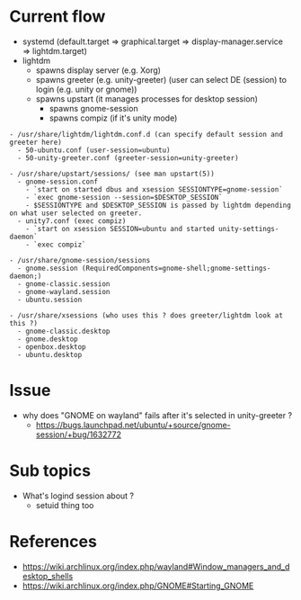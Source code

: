 <!--
{
  "title": "Changing Linux Desktop",
  "date": "2017-03-25T13:02:42+09:00",
  "category": "",
  "tags": ["linux", "x11", "wayland", "gnome"],
  "draft": true
}
-->

# Current flow

- systemd (default.target => graphical.target => display-manager.service => lightdm.target)
- lightdm
  - spawns display server (e.g. Xorg)
  - spawns greeter (e.g. unity-greeter) (user can select DE (session) to login (e.g. unity or gnome))
  - spawns upstart (it manages processes for desktop session)
      - spawns gnome-session
      - spawns compiz (if it's unity mode)

```
- /usr/share/lightdm/lightdm.conf.d (can specify default session and greeter here)
  - 50-ubuntu.conf (user-session=ubuntu)
  - 50-unity-greeter.conf (greeter-session=unity-greeter)

- /usr/share/upstart/sessions/ (see man upstart(5))
  - gnome-session.conf
    - `start on started dbus and xsession SESSIONTYPE=gnome-session`
    - `exec gnome-session --session=$DESKTOP_SESSION`
    - $SESSIONTYPE and $DESKTOP_SESSION is passed by lightdm depending on what user selected on greeter.
  - unity7.conf (exec compiz)
    - `start on xsession SESSION=ubuntu and started unity-settings-daemon`
    - `exec compiz`

- /usr/share/gnome-session/sessions
  - gnome.session (RequiredComponents=gnome-shell;gnome-settings-daemon;)
  - gnome-classic.session
  - gnome-wayland.session
  - ubuntu.session

- /usr/share/xsessions (who uses this ? does greeter/lightdm look at this ?)
  - gnome-classic.desktop
  - gnome.desktop
  - openbox.desktop
  - ubuntu.desktop
```

# Issue

- why does "GNOME on wayland" fails after it's selected in unity-greeter ?
  - https://bugs.launchpad.net/ubuntu/+source/gnome-session/+bug/1632772


# Sub topics

- What's logind session about ?
  - setuid thing too


# References

- https://wiki.archlinux.org/index.php/wayland#Window_managers_and_desktop_shells
- https://wiki.archlinux.org/index.php/GNOME#Starting_GNOME
